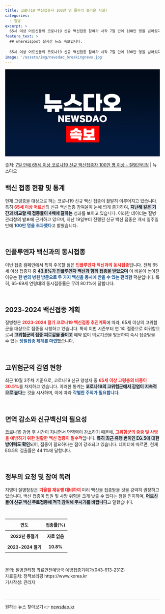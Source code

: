 ```yaml
---
title: 코로나19 백신접종자 100만 명 돌파의 놀라운 사실!
categories:
  - 질병
excerpt: >
  65세 이상 어르신들의 코로나19 신규 백신접종 참여가 시작 7일 만에 100만 명을 넘어섰다. 질병관리청은…
feature_text: >
  ## whereispost 실시간 뉴스 속보입니다.

  65세 이상 어르신들의 코로나19 신규 백신접종 참여가 시작 7일 만에 100만 명을 넘어섰다. 질병관리청은…
image: '/assets/img/newsdao_breakingnews.jpg'
---
```


![뉴스다오 속보](/assets/img/newsdao_breakingnews.jpg)

<p>출처: <a href="https://newsdao.kr/2311" rel="dofollow">7일 만에 65세 이상 코로나19 신규 백신접종자 100만 명 이상 - 질병관리청</a> | 뉴스다오</p>

<h2 data-ke-size="size26">백신 접종 현황 및 통계</h2>

<p data-ke-size="size16">현재 고령층을 대상으로 하는 코로나19 신규 백신 접종이 활발히 이루어지고 있습니다. 특히 <b><span style="color: #ee2323;">65세 이상 어르신</span></b>의 신규 백신접종 참여율이 눈에 띄게 증가하여, <b><span style="background-color: #21538527;">지난해 같은 기간과 비교할 때 접종률이 4배에 달하는</span></b> 성과를 보이고 있습니다. 이러한 데이터는 질병관리청의 발표에 근거하고 있으며, 지난 19일부터 진행된 신규 백신 접종은 개시 일주일 만에 <b><span style="color: #1a5490;">100만 명을 초과했다</span></b>고 밝혔습니다. </p>

<p data-ke-size="size16">&nbsp;</p>

<h2 data-ke-size="size26">인플루엔자 백신과의 동시접종</h2>

<p data-ke-size="size16">이번 접종 캠페인에서 특히 주목할 점은 <b><span style="color: #ee2323;">인플루엔자 백신과의 동시접종</span></b>입니다. 전체 65세 이상 접종자 중 <b><span style="background-color: #21538527;">43.8%가 인플루엔자 백신과 함께 접종을 받았으며</span></b> 이 비율이 높아진 이유는 <b><span style="color: #1a5490;">한 번의 병원 방문으로 두 가지 백신을 동시에 받을 수 있는 편리함</span></b> 덕분입니다. 특히, 65-69세 연령대의 동시접종률은 무려 80.1%에 달합니다.</p>

<p data-ke-size="size16">&nbsp;</p>

<h2 data-ke-size="size26">2023-2024 백신접종 계획</h2>

<p data-ke-size="size16">질병청은 <b><span style="color: #ee2323;">2023-2024 절기 코로나19 백신접종 추진계획</span></b>에 따라, 65세 이상의 고위험군을 대상으로 접종을 시행하고 있습니다. 특히 이번 시즌부터 연 1회 접종으로 회귀함으로써 <b><span style="background-color: #21538527;">고위험군의 접종 피로감을 줄이고</span></b> 예약 없이 의료기관을 방문하여 즉시 접종받을 수 있는 <b><span style="color: #1a5490;">당일접종 체계를 마련</span></b>했습니다.</p>

<p data-ke-size="size16">&nbsp;</p>

<h2 data-ke-size="size26">고위험군의 감염 현황</h2>

<p data-ke-size="size16">최근 10월 3주차 기준으로, 코로나19 신규 양성자 중 <b><span style="color: #ee2323;">65세 이상 고령층의 비중이 30.5%</span></b>를 차지하고 있습니다. 이러한 통계는 <b><span style="background-color: #21538527;">코로나19의 고위험군에서 감염이 지속적으로 높다</span></b>는 것을 시사하며, 이에 따라 <b><span style="color: #1a5490;">각별한 주의가 필요합니다</span></b>.</p>

<p data-ke-size="size16">&nbsp;</p>

<h2 data-ke-size="size26">면역 감소와 신규백신의 필요성</h2>

<p data-ke-size="size16">코로나19 감염 후 시간이 지나면서 면역력이 감소하기 때문에, <b><span style="color: #ee2323;">고위험군의 중증 및 사망을 예방하기 위한 원활한 백신 접종이 필수적</span></b>입니다. <b><span style="background-color: #21538527;">특히 최근 유행 변이인 EG.5에 대한 방어력도 확인</span></b>되어, 접종이 필요하다는 점이 강조되고 있습니다. 데이터에 따르면, 현재 EG.5의 검출률은 44.1%에 달합니다.</p>

<p data-ke-size="size16">&nbsp;</p>

<h2 data-ke-size="size26">정부의 요청 및 참여 독려</h2>

<p data-ke-size="size16">지영미 질병청장은 <b><span style="color: #ee2323;">겨울철 재유행 대비하여</span></b> 미리 백신을 접종받을 것을 강력히 권장하고 있습니다. 백신 접종이 입원 및 사망 위험을 크게 낮출 수 있다는 점을 인지하며, <b><span style="background-color: #21538527;">어르신들이 신규 백신 무료접종에 적극 참여해 주시기를 바랍니다</span></b>고 말했습니다.</p>

<p data-ke-size="size16">&nbsp;</p>

<table style="width: 100%; border-collapse: collapse;">
    <thead>
        <tr>
            <th style="text-align: center; height: 30px;"><b>연도</b></th>
            <th style="text-align: center; height: 30px;"><b>접종률(%)</b></th>
        </tr>
    </thead>
    <tbody>
        <tr>
            <td style="text-align: center; height: 30px;"><b>2022년 동절기</b></td>
            <td style="text-align: center; height: 30px;"><b>자료 없음</b></td>
        </tr>
        <tr>
            <td style="text-align: center; height: 30px;"><b>2023-2024 절기</b></td>
            <td style="text-align: center; height: 30px;"><b>10.8%</b></td>
        </tr>
    </tbody>
</table>

<p data-ke-size="size16">&nbsp;</p>

<p data-ke-size="size16">문의: 질병관리청 의료안전예방국 예방접종기획과(043-913-2312)<br>자료출처: 정책브리핑 https://www.korea.kr<br>기사작성: 관리자</p>

<p data-ke-size="size16">&nbsp;</p>

<hr> 

원하는 뉴스 찾아보기 👉 <a href="https://newsdao.kr" rel="dofollow">newsdao.kr</a>


